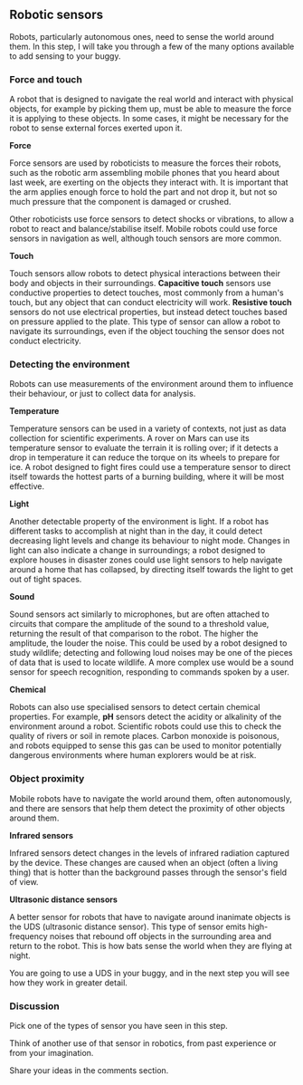 [comment]: # (
Is this step open? Y/N
If so, short description of this step:
Related links:
Related files:
)

## Robotic sensors

Robots, particularly autonomous ones, need to sense the world around them. In this step, I will take you through a few of the many options available to add sensing to your buggy.

### Force and touch

A robot that is designed to navigate the real world and interact with physical objects, for example by picking them up, must be able to measure the force it is applying to these objects. In some cases, it might be necessary for the robot to sense external forces exerted upon it.

**Force**

Force sensors are used by roboticists to measure the forces their robots, such as the robotic arm assembling mobile phones that you heard about last week, are exerting on the objects they interact with. It is important that the arm applies enough force to hold the part and not drop it, but not so much pressure that the component is damaged or crushed.

Other roboticists use force sensors to detect shocks or vibrations, to allow a robot to react and balance/stabilise itself. Mobile robots could use force sensors in navigation as well, although touch sensors are more common.

**Touch**

Touch sensors allow robots to detect physical interactions between their body and objects in their surroundings. **Capacitive touch** sensors use conductive properties to detect touches, most commonly from a human's touch, but any object that can conduct electricity will work. **Resistive touch** sensors do not use electrical properties, but instead detect touches based on pressure applied to the plate. This type of sensor can allow a robot to navigate its surroundings, even if the object touching the sensor does not conduct electricity.

### Detecting the environment

Robots can use measurements of the environment around them to influence their behaviour, or just to collect data for analysis.

**Temperature**

Temperature sensors can be used in a variety of contexts, not just as data collection for scientific experiments. A rover on Mars can use its temperature sensor to evaluate the terrain it is rolling over; if it detects a drop in temperature it can reduce the torque on its wheels to prepare for ice. A robot designed to fight fires could use a temperature sensor to direct itself towards the hottest parts of a burning building, where it will be most effective.

**Light**

Another detectable property of the environment is light. If a robot has different tasks to accomplish at night than in the day, it could detect decreasing light levels and change its behaviour to night mode. Changes in light can also indicate a change in surroundings; a robot designed to explore houses in disaster zones could use light sensors to help navigate around a home that has collapsed, by directing itself towards the light to get out of tight spaces.

**Sound**

Sound sensors act similarly to microphones, but are often attached to circuits that compare the amplitude of the sound to a threshold value, returning the result of that comparison to the robot. The higher the amplitude, the louder the noise. This could be used by a robot designed to study wildlife; detecting and following loud noises may be one of the pieces of data that is used to locate wildlife. A more complex use would be a sound sensor for speech recognition, responding to commands spoken by a user.

**Chemical**

Robots can also use specialised sensors to detect certain chemical properties. For example, **pH** sensors detect the acidity or alkalinity of the environment around a robot. Scientific robots could use this to check the quality of rivers or soil in remote places. Carbon monoxide is poisonous, and robots equipped to sense this gas can be used to monitor potentially dangerous environments where human explorers would be at risk.

### Object proximity

Mobile robots have to navigate the world around them, often autonomously, and there are sensors that help them detect the proximity of other objects around them.

**Infrared sensors**

Infrared sensors detect changes in the levels of infrared radiation captured by the device. These changes are caused when an object (often a living thing) that is hotter than the background passes through the sensor's field of view.

**Ultrasonic distance sensors**

A better sensor for robots that have to navigate around inanimate objects is the UDS (ultrasonic distance sensor). This type of sensor emits high-frequency noises that rebound off objects in the surrounding area and return to the robot. This is how bats sense the world when they are flying at night.

You are going to use a UDS in your buggy, and in the next step you will see how they work in greater detail.

### Discussion

Pick one of the types of sensor you have seen in this step.

Think of another use of that sensor in robotics, from past experience or from your imagination.

Share your ideas in the comments section.
